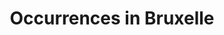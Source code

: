 ---
title: Occurrences in Bruxelle
description: Occurrences mediated through GBIF
layout: occurrence
permalink: /biodiversity-of-bruxelle
---